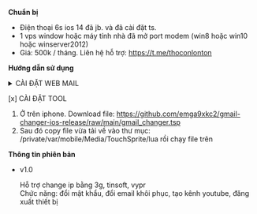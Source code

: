 <b>Chuẩn bị</b>

- Điện thoại 6s ios 14 đã jb. và đã cài đặt ts.
- 1 vps window hoặc máy tính nhà đã mở port modem (win8 hoặc win10 hoặc winserver2012)
- Giá: 500k / tháng. Liên hệ hỗ trợ: https://t.me/thoconlonton

<b>Hướng dẫn sử dụng</b>

<!-- <details>
  <summary>Click to expand!</summary>

  ## Heading
  1. A numbered
  2. list
     * With some
     * Sub bullets
</details> -->

<details>
  <summary>CÀI ĐẶT WEB MAIL</summary>

1. Ở vps download và cài đặt python 3.9.9. Nhớ tích như hình bên dưới
   Link download: https://www.python.org/ftp/python/3.9.9/python-3.9.9-amd64.exe

  <img src="setup/images/1.png"/>

2. Ở vps download và cài đặt web mail ở đây: https://github.com/emga9xkc2/web-mail-release/archive/refs/heads/main.zip
3. Download xong giải nén và chạy file setup.bat trong thư mục setup
4. Quay lại 1 bước chạy file Main.lnk lên là ok

</details>

[x] CÀI ĐẶT TOOL<br>

1. Ở trên iphone. Download file: https://github.com/emga9xkc2/gmail-changer-ios-release/raw/main/gmail_changer.tsp
2. Sau đó copy file vừa tải về vào thư mục: /private/var/mobile/Media/TouchSprite/lua rồi chạy file trên

<b>Thông tin phiên bản</b>

- v1.0

  Hỗ trợ change ip bằng 3g, tinsoft, vypr<br>
  Chức năng: đổi mật khẩu, đổi email khôi phục, tạo kênh youtube, đăng xuất thiết bị<br>
